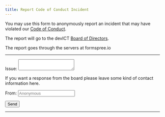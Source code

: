 ```yaml
---
title: Report Code of Conduct Incident
---
```


You may use this form to anonymously report an incident that may have violated our [Code of Conduct](/conduct/).

The report will go to the devICT [Board of Directors](/about/).

The report goes through the servers at formspree.io

---

<form action="https://formspree.io/f/mwkwyady" method="POST">

  <div class="form-group">
  <label for="report">Issue:</label>
  <textarea name="report" class="form-control"></textarea>
  </div>


  <div class="form-group">
  <p>If you want a response from the board please leave some kind of contact information here.<p>
  <label for="from">From: </label>
  <input name="from" type="text" class="form-control" placeholder="Anonymous" />
  </div>

  <input type="submit" class="btn btn-default btn-lg" value="Send">
</form>

---
